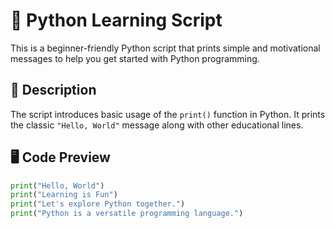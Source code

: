 # 🐍 Python Learning Script

This is a beginner-friendly Python script that prints simple and motivational messages to help you get started with Python programming.

## 🧾 Description

The script introduces basic usage of the `print()` function in Python. It prints the classic `"Hello, World"` message along with other educational lines.

## 🖥️ Code Preview

```python
print("Hello, World")
print("Learning is Fun")
print("Let's explore Python together.")
print("Python is a versatile programming language.")
